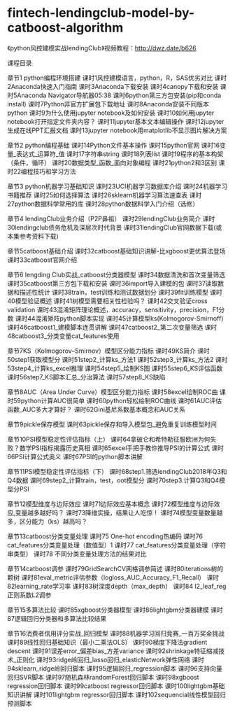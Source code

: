 # fintech-lendingclub-model-by-catboost-algorithm
《python风控建模实战lendingClub》视频教程：http://dwz.date/b626

课程目录

章节1 python编程环境搭建
课时1风控建模语言，python，R，SAS优劣对比
课时2Anaconda快速入门指南
课时3Anaconda下载安装
课时4canopy下载和安装
课时5Anaconda Navigator导航器05:38
课时6python第三方包安装(pip和conda install)
课时7Python非官方扩展包下载地址
课时8Anaconda安装不同版本python
课时9为什么使用jupyter notebook及如何安装
课时10如何用jupyter notebook打开指定文件夹内容？
课时11jupyter基本文本编辑操作
课时12jupyter生成在线PPT汇报文档
课时13jupyter notebook用matplotlib不显示图片解决方案

章节2 python编程基础
课时14Python文件基本操作
课时15python官网
课时16变量_表达式_运算符_值
课时17字符串string
课时18列表list
课时19程序的基本构架（条件，循环）
课时20数据类型_函数_面向对象编程
课时21python2和3区别
课时22编程技巧和学习方法

章节3 python机器学习基础知识
课时23UCI机器学习数据库介绍
课时24机器学习书籍推荐
课时25如何选择算法
课时26sklearn机器学习算法速查表
课时27python数据科学常用的库
课时28python数据科学入门介绍（选修）

章节4 lendingClub业务介绍（P2P鼻祖）
课时29lendingClub业务简介
课时30lendingclub债务危机及深层次时代背景
课时31lendingClub官网数据下载(或本集参考资料下载)

章节5catboost基础介绍
课时32catboost基础知识讲解-比xgboost更优算法登场
课时33catboost官网介绍

章节6 lengding Club实战_catboost分类器模型
课时34数据清洗和首次变量筛选
课时35catboost第三方包下载和安装
课时36import导入建模的包
课时37读取数据和描述性统计
课时38train，test训练和测试数据划分
课时39fit训练模型
课时40模型验证概述
课时41树模型需要相关性检验吗？
课时42交叉验证cross validation
课时43混淆矩阵理论概述，accuracy，sensitivity，precision，F1分数
课时44混淆矩阵python脚本实现
课时45计算模型ks(Kolmogorov-Smirnoff)
课时46catboost1_建模脚本连贯讲解
课时47catboost2_第二次变量筛选
课时48catboost3_分类变量cat_features使用

章节7KS（Kolmogorov–Smirnov）模型区分能力指标
课时49KS简介
课时50step1获取模型分
课时51step2_计算ks_方法1
课时52step3_计算ks_方法2
课时53step4_计算ks_excel推理
课时54step5_绘制KS图
课时55step6_KS评估函数
课时56step7_KS脚本汇总_分治算法
课时57step8_KS缺陷

章节8AUC（Area Under Curve）模型区分能力指标
课时58excel绘制ROC曲
课时59python计算AUC很简单
课时60python轻松绘制ROC曲线
课时61AUC评估函数_AUC多大才算好？
课时62Gini基尼系数基本概念和AUC关系

章节9pickle保存模型
课时63pickle保存和导入模型包_避免重复训练模型时间

章节10PSI模型稳定性评估指标（上）
课时64拿破仑和希特勒征服欧洲为何失败？数学PSI指标揭露历史真相
课时65excel手把手教你推导PSI的计算公式
课时66PSI计算公式奥义
课时67PSI的python脚本讲解

章节11PSI模型稳定性评估指标（下）
课时68step1.筛选lendingClub2018年Q3和Q4数据
课时69step2_计算train，test，oot模型分
课时70step3.计算Q3和Q4模型分PSI

章节12模型维度与边际效应
课时71边际效应基本概念
课时72模型维度与边际效应,变量越多越好吗？
课时73降维实操，结果让人吃惊！
课时74模型变量数量越多，区分能力（ks）越高吗？

章节13catboost分类变量处理
课时75 One-hot encoding热编码
课时76 cat_features分类变量处理（数值型）1
课时77 cat_features分类变量处理（字符串类型）
课时78 不同分类变量处理方法的结果对比

章节14catboost调参
课时79GridSearchCV网格调参简述
课时80iterations树的颗树
课时81eval_metric评估参数（logloss_AUC_Accuracy_F1_Recall）
课时82learning_rate学习率
课时83树深度depth（max_depth）
课时84 l2_leaf_reg正则系数L2调参

章节15多算法比较
课时85xgboost分类器模型
课时86lightgbm分类器建模
课时87逻辑回归分类器和多算法比较结果

章节16消费者信用评分实战_回归模型
课时88机器学习回归竞赛_一百万奖金挑战
课时89线性回归基础知识（最小二乘法OLS）
课时90梯度下降法gradient descent
课时91误差error_偏差bias_方差variance
课时92shrinkage特征缩减技术_正则化
课时93ridge岭回归_lasso回归_elasticNetwork弹性网络
课时94sklearn_ridge岭回归脚本
课时95逻辑回归_regression脚本
课时96支持向量回归SVR脚本
课时97随机森林randomForest回归脚本
课时98xgboost regression回归脚本
课时99catboost regressor回归脚本
课时100lightgbm基础知识讲解
课时101lightgbm regressor回归脚本
课时102sequencial线性模型回归预测脚本
